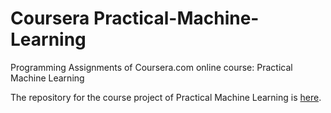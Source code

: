Coursera Practical-Machine-Learning
===================================

Programming Assignments of Coursera.com online course: Practical Machine Learning

The repository for the course project of Practical Machine Learning is [here](https://github.com/Xiaodan/Coursera-PML-Quantified-Self-Project/tree/gh-pages).  

